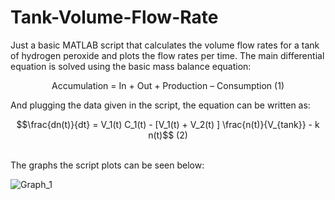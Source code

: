 # Tank-Volume-Flow-Rate
Just a basic MATLAB script that calculates the volume flow rates for a tank of hydrogen peroxide and plots the flow rates per time. The main differential equation is solved using the basic mass balance equation:<br>

<p align="center">
Accumulation = In + Out + Production – Consumption  (1) <br>
</p>

And plugging the data given in the script, the equation can be written as:<br>
<p align="center">
$$\frac{dn(t)}{dt} = V_1(t) C_1(t)  - [V_1(t) + V_2(t) ]  \frac{n(t)}{V_{tank}} - k  n(t)$$   (2) <br><br>
</p>


The graphs the script plots can be seen below:<br>

![Graph_1](https://github.com/user-attachments/assets/e41a9d20-94bc-48b1-9353-e23b7cc0c763)

